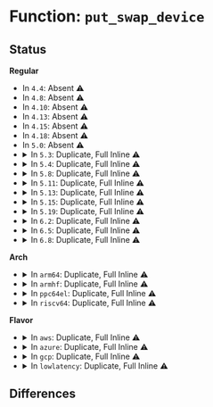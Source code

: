 # Function: <code>put_swap_device</code>

## Status
<b>Regular</b>
<ul>
<li>
In <code>4.4</code>: Absent ⚠️
</li>
<li>
In <code>4.8</code>: Absent ⚠️
</li>
<li>
In <code>4.10</code>: Absent ⚠️
</li>
<li>
In <code>4.13</code>: Absent ⚠️
</li>
<li>
In <code>4.15</code>: Absent ⚠️
</li>
<li>
In <code>4.18</code>: Absent ⚠️
</li>
<li>
In <code>5.0</code>: Absent ⚠️
</li>
<li>
<details>
<summary>In <code>5.3</code>: Duplicate, Full Inline ⚠️</summary>

**Collision:** Static Duplication

**Inline:** Full

**Transformation:** False

**Instances:**

```
In mm/mincore.c (ffffffff8125766c)
Location: include/linux/swap.h:475
Inline: True
Inline callers:
  - mm/mincore.c:mincore_page
```
```
In mm/swap_state.c (ffffffff8127754a)
Location: include/linux/swap.h:475
Inline: True
Inline callers:
  - mm/swap_state.c:__read_swap_cache_async
  - mm/swap_state.c:lookup_swap_cache
  - mm/swap_state.c:total_swapcache_pages
```
```
In mm/swapfile.c (ffffffff8127d81a)
Location: include/linux/swap.h:475
Inline: True
Inline callers:
  - mm/swapfile.c:add_swap_count_continuation
  - mm/swapfile.c:__swap_duplicate
  - mm/swapfile.c:__swp_swapcount
  - mm/swapfile.c:__swap_count
```
</details>
</li>
<li>
<details>
<summary>In <code>5.4</code>: Duplicate, Full Inline ⚠️</summary>

**Collision:** Static Duplication

**Inline:** Full

**Transformation:** False

**Instances:**

```
In mm/mincore.c (ffffffff81265bbc)
Location: include/linux/swap.h:477
Inline: True
Inline callers:
  - mm/mincore.c:mincore_page
```
```
In mm/swap_state.c (ffffffff8128702a)
Location: include/linux/swap.h:477
Inline: True
Inline callers:
  - mm/swap_state.c:__read_swap_cache_async
  - mm/swap_state.c:lookup_swap_cache
  - mm/swap_state.c:total_swapcache_pages
```
```
In mm/swapfile.c (ffffffff8128d2ba)
Location: include/linux/swap.h:477
Inline: True
Inline callers:
  - mm/swapfile.c:add_swap_count_continuation
  - mm/swapfile.c:__swap_duplicate
  - mm/swapfile.c:__swp_swapcount
  - mm/swapfile.c:__swap_count
```
</details>
</li>
<li>
<details>
<summary>In <code>5.8</code>: Duplicate, Full Inline ⚠️</summary>

**Collision:** Static Duplication

**Inline:** Full

**Transformation:** False

**Instances:**

```
In mm/mincore.c (ffffffff81295efd)
Location: include/linux/swap.h:484
Inline: True
Inline callers:
  - mm/mincore.c:mincore_page
```
```
In mm/swap_state.c (ffffffff812b95b7)
Location: include/linux/swap.h:484
Inline: True
Inline callers:
  - mm/swap_state.c:__read_swap_cache_async
  - mm/swap_state.c:lookup_swap_cache
  - mm/swap_state.c:total_swapcache_pages
```
```
In mm/swapfile.c (ffffffff812bfd5a)
Location: include/linux/swap.h:484
Inline: True
Inline callers:
  - mm/swapfile.c:add_swap_count_continuation
  - mm/swapfile.c:__swap_duplicate
  - mm/swapfile.c:__swp_swapcount
  - mm/swapfile.c:__swap_count
```
</details>
</li>
<li>
<details>
<summary>In <code>5.11</code>: Duplicate, Full Inline ⚠️</summary>

**Collision:** Static Duplication

**Inline:** Full

**Transformation:** False

**Instances:**

```
In mm/swap_state.c (ffffffff812c502e)
Location: include/linux/swap.h:487
Inline: True
Inline callers:
  - mm/swap_state.c:__read_swap_cache_async
  - mm/swap_state.c:find_get_incore_page
  - mm/swap_state.c:lookup_swap_cache
  - mm/swap_state.c:total_swapcache_pages
```
```
In mm/swapfile.c (ffffffff812cb90a)
Location: include/linux/swap.h:487
Inline: True
Inline callers:
  - mm/swapfile.c:add_swap_count_continuation
  - mm/swapfile.c:__swap_duplicate
  - mm/swapfile.c:__swp_swapcount
  - mm/swapfile.c:__swap_count
```
</details>
</li>
<li>
<details>
<summary>In <code>5.13</code>: Duplicate, Full Inline ⚠️</summary>

**Collision:** Static Duplication

**Inline:** Full

**Transformation:** False

**Instances:**

```
In mm/swap_state.c (ffffffff812cbce3)
Location: include/linux/swap.h:512
Inline: True
Inline callers:
  - mm/swap_state.c:__read_swap_cache_async
  - mm/swap_state.c:find_get_incore_page
  - mm/swap_state.c:lookup_swap_cache
```
```
In mm/swapfile.c (ffffffff812d2413)
Location: include/linux/swap.h:512
Inline: True
Inline callers:
  - mm/swapfile.c:add_swap_count_continuation
  - mm/swapfile.c:__swap_duplicate
  - mm/swapfile.c:__swp_swapcount
  - mm/swapfile.c:__swap_count
```
</details>
</li>
<li>
<details>
<summary>In <code>5.15</code>: Duplicate, Full Inline ⚠️</summary>

**Collision:** Static Duplication

**Inline:** Full

**Transformation:** False

**Instances:**

```
In mm/memory.c (ffffffff812e22d2)
Location: include/linux/swap.h:519
Inline: True
Inline callers:
  - mm/memory.c:do_swap_page
```
```
In mm/swap_state.c (ffffffff81310e5a)
Location: include/linux/swap.h:519
Inline: True
Inline callers:
  - mm/swap_state.c:__read_swap_cache_async
  - mm/swap_state.c:find_get_incore_page
  - mm/swap_state.c:lookup_swap_cache
```
```
In mm/swapfile.c (ffffffff81317ce3)
Location: include/linux/swap.h:519
Inline: True
Inline callers:
  - mm/swapfile.c:add_swap_count_continuation
  - mm/swapfile.c:__swap_duplicate
  - mm/swapfile.c:__swp_swapcount
  - mm/swapfile.c:__swap_count
```
</details>
</li>
<li>
<details>
<summary>In <code>5.19</code>: Duplicate, Full Inline ⚠️</summary>

**Collision:** Static Duplication

**Inline:** Full

**Transformation:** False

**Instances:**

```
In mm/memory.c (ffffffff81343f4b)
Location: include/linux/swap.h:505
Inline: True
Inline callers:
  - mm/memory.c:do_swap_page
  - mm/memory.c:do_swap_page
```
```
In mm/swap_state.c (ffffffff8137bce9)
Location: include/linux/swap.h:505
Inline: True
Inline callers:
  - mm/swap_state.c:__read_swap_cache_async
  - mm/swap_state.c:find_get_incore_page
  - mm/swap_state.c:lookup_swap_cache
```
```
In mm/swapfile.c (ffffffff8138337d)
Location: include/linux/swap.h:505
Inline: True
Inline callers:
  - mm/swapfile.c:add_swap_count_continuation
  - mm/swapfile.c:__swap_duplicate
  - mm/swapfile.c:__swp_swapcount
  - mm/swapfile.c:__swap_count
```
</details>
</li>
<li>
<details>
<summary>In <code>6.2</code>: Duplicate, Full Inline ⚠️</summary>

**Collision:** Static Duplication

**Inline:** Full

**Transformation:** False

**Instances:**

```
In mm/memory.c (ffffffff813bbd8c)
Location: include/linux/swap.h:511
Inline: True
Inline callers:
  - mm/memory.c:do_swap_page
  - mm/memory.c:do_swap_page
```
```
In mm/swap_state.c (ffffffff813f9629)
Location: include/linux/swap.h:511
Inline: True
Inline callers:
  - mm/swap_state.c:__read_swap_cache_async
  - mm/swap_state.c:filemap_get_incore_folio
  - mm/swap_state.c:swap_cache_get_folio
```
```
In mm/swapfile.c (ffffffff81400d7d)
Location: include/linux/swap.h:511
Inline: True
Inline callers:
  - mm/swapfile.c:add_swap_count_continuation
  - mm/swapfile.c:__swap_duplicate
  - mm/swapfile.c:__swp_swapcount
  - mm/swapfile.c:__swap_count
```
</details>
</li>
<li>
<details>
<summary>In <code>6.5</code>: Duplicate, Full Inline ⚠️</summary>

**Collision:** Static Duplication

**Inline:** Full

**Transformation:** False

**Instances:**

```
In mm/shmem.c (ffffffff813beb2d)
Location: include/linux/swap.h:506
Inline: True
Inline callers:
  - mm/shmem.c:shmem_swapin_folio
  - mm/shmem.c:shmem_swapin_folio
```
```
In mm/memory.c (ffffffff813f07aa)
Location: include/linux/swap.h:506
Inline: True
Inline callers:
  - mm/memory.c:do_swap_page
  - mm/memory.c:do_swap_page
```
```
In mm/swap_state.c (ffffffff8142c3a4)
Location: include/linux/swap.h:506
Inline: True
Inline callers:
  - mm/swap_state.c:__read_swap_cache_async
  - mm/swap_state.c:__read_swap_cache_async
  - mm/swap_state.c:filemap_get_incore_folio
```
```
In mm/swapfile.c (ffffffff81433c5d)
Location: include/linux/swap.h:506
Inline: True
Inline callers:
  - mm/swapfile.c:add_swap_count_continuation
```
</details>
</li>
<li>
<details>
<summary>In <code>6.8</code>: Duplicate, Full Inline ⚠️</summary>

**Collision:** Static Duplication

**Inline:** Full

**Transformation:** False

**Instances:**

```
In mm/shmem.c (ffffffff813e9b32)
Location: include/linux/swap.h:497
Inline: True
Inline callers:
  - mm/shmem.c:shmem_swapin_folio
  - mm/shmem.c:shmem_swapin_folio
```
```
In mm/memory.c (ffffffff81420494)
Location: include/linux/swap.h:497
Inline: True
Inline callers:
  - mm/memory.c:do_swap_page
  - mm/memory.c:do_swap_page
```
```
In mm/swap_state.c (ffffffff81465add)
Location: include/linux/swap.h:497
Inline: True
Inline callers:
  - mm/swap_state.c:__read_swap_cache_async
  - mm/swap_state.c:__read_swap_cache_async
  - mm/swap_state.c:filemap_get_incore_folio
```
```
In mm/swapfile.c (ffffffff8146d09f)
Location: include/linux/swap.h:497
Inline: True
Inline callers:
  - mm/swapfile.c:add_swap_count_continuation
```
</details>
</li>
</ul>
<b>Arch</b>
<ul>
<li>
<details>
<summary>In <code>arm64</code>: Duplicate, Full Inline ⚠️</summary>

**Collision:** Static Duplication

**Inline:** Full

**Transformation:** False

**Instances:**

```
In mm/mincore.c (ffff8000102fcdb0)
Location: include/linux/swap.h:477
Inline: True
Inline callers:
  - mm/mincore.c:mincore_page
```
```
In mm/swap_state.c (ffff800010321b1c)
Location: include/linux/swap.h:477
Inline: True
Inline callers:
  - mm/swap_state.c:__read_swap_cache_async
  - mm/swap_state.c:lookup_swap_cache
  - mm/swap_state.c:total_swapcache_pages
```
```
In mm/swapfile.c (ffff800010328a70)
Location: include/linux/swap.h:477
Inline: True
Inline callers:
  - mm/swapfile.c:add_swap_count_continuation
  - mm/swapfile.c:__swap_duplicate
  - mm/swapfile.c:__swp_swapcount
  - mm/swapfile.c:__swap_count
```
</details>
</li>
<li>
<details>
<summary>In <code>armhf</code>: Duplicate, Full Inline ⚠️</summary>

**Collision:** Static Duplication

**Inline:** Full

**Transformation:** False

**Instances:**

```
In mm/mincore.c (c051c4b4)
Location: include/linux/swap.h:477
Inline: True
Inline callers:
  - mm/mincore.c:mincore_page
```
```
In mm/swap_state.c (c053a244)
Location: include/linux/swap.h:477
Inline: True
Inline callers:
  - mm/swap_state.c:__read_swap_cache_async
  - mm/swap_state.c:lookup_swap_cache
  - mm/swap_state.c:total_swapcache_pages
```
```
In mm/swapfile.c (c053fedc)
Location: include/linux/swap.h:477
Inline: True
Inline callers:
  - mm/swapfile.c:add_swap_count_continuation
  - mm/swapfile.c:__swap_duplicate
  - mm/swapfile.c:__swp_swapcount
  - mm/swapfile.c:__swap_count
```
</details>
</li>
<li>
<details>
<summary>In <code>ppc64el</code>: Duplicate, Full Inline ⚠️</summary>

**Collision:** Static Duplication

**Inline:** Full

**Transformation:** False

**Instances:**

```
In mm/mincore.c (c0000000003c7d80)
Location: include/linux/swap.h:477
Inline: True
Inline callers:
  - mm/mincore.c:mincore_page
```
```
In mm/swap_state.c (c0000000003f72e0)
Location: include/linux/swap.h:477
Inline: True
Inline callers:
  - mm/swap_state.c:__read_swap_cache_async
  - mm/swap_state.c:lookup_swap_cache
  - mm/swap_state.c:total_swapcache_pages
```
```
In mm/swapfile.c (c0000000003ffee0)
Location: include/linux/swap.h:477
Inline: True
Inline callers:
  - mm/swapfile.c:add_swap_count_continuation
  - mm/swapfile.c:__swap_duplicate
  - mm/swapfile.c:__swp_swapcount
  - mm/swapfile.c:__swap_count
```
</details>
</li>
<li>
<details>
<summary>In <code>riscv64</code>: Duplicate, Full Inline ⚠️</summary>

**Collision:** Static Duplication

**Inline:** Full

**Transformation:** False

**Instances:**

```
In mm/mincore.c (ffffffe00020b9ca)
Location: include/linux/swap.h:477
Inline: True
Inline callers:
  - mm/mincore.c:mincore_page
```
```
In mm/swap_state.c (ffffffe000222c7c)
Location: include/linux/swap.h:477
Inline: True
Inline callers:
  - mm/swap_state.c:__read_swap_cache_async
  - mm/swap_state.c:lookup_swap_cache
  - mm/swap_state.c:total_swapcache_pages
```
```
In mm/swapfile.c (ffffffe00022886a)
Location: include/linux/swap.h:477
Inline: True
Inline callers:
  - mm/swapfile.c:add_swap_count_continuation
  - mm/swapfile.c:__swap_duplicate
  - mm/swapfile.c:__swp_swapcount
  - mm/swapfile.c:__swap_count
```
</details>
</li>
</ul>
<b>Flavor</b>
<ul>
<li>
<details>
<summary>In <code>aws</code>: Duplicate, Full Inline ⚠️</summary>

**Collision:** Static Duplication

**Inline:** Full

**Transformation:** False

**Instances:**

```
In mm/mincore.c (ffffffff8125e20c)
Location: include/linux/swap.h:477
Inline: True
Inline callers:
  - mm/mincore.c:mincore_page
```
```
In mm/swap_state.c (ffffffff8127f67a)
Location: include/linux/swap.h:477
Inline: True
Inline callers:
  - mm/swap_state.c:__read_swap_cache_async
  - mm/swap_state.c:lookup_swap_cache
  - mm/swap_state.c:total_swapcache_pages
```
```
In mm/swapfile.c (ffffffff8128589a)
Location: include/linux/swap.h:477
Inline: True
Inline callers:
  - mm/swapfile.c:add_swap_count_continuation
  - mm/swapfile.c:__swap_duplicate
  - mm/swapfile.c:__swp_swapcount
  - mm/swapfile.c:__swap_count
```
</details>
</li>
<li>
<details>
<summary>In <code>azure</code>: Duplicate, Full Inline ⚠️</summary>

**Collision:** Static Duplication

**Inline:** Full

**Transformation:** False

**Instances:**

```
In mm/mincore.c (ffffffff8125069c)
Location: include/linux/swap.h:477
Inline: True
Inline callers:
  - mm/mincore.c:mincore_page
```
```
In mm/swap_state.c (ffffffff8127149a)
Location: include/linux/swap.h:477
Inline: True
Inline callers:
  - mm/swap_state.c:__read_swap_cache_async
  - mm/swap_state.c:lookup_swap_cache
  - mm/swap_state.c:total_swapcache_pages
```
```
In mm/swapfile.c (ffffffff8127770a)
Location: include/linux/swap.h:477
Inline: True
Inline callers:
  - mm/swapfile.c:add_swap_count_continuation
  - mm/swapfile.c:__swap_duplicate
  - mm/swapfile.c:__swp_swapcount
  - mm/swapfile.c:__swap_count
```
</details>
</li>
<li>
<details>
<summary>In <code>gcp</code>: Duplicate, Full Inline ⚠️</summary>

**Collision:** Static Duplication

**Inline:** Full

**Transformation:** False

**Instances:**

```
In mm/mincore.c (ffffffff8125bfac)
Location: include/linux/swap.h:477
Inline: True
Inline callers:
  - mm/mincore.c:mincore_page
```
```
In mm/swap_state.c (ffffffff8127d41a)
Location: include/linux/swap.h:477
Inline: True
Inline callers:
  - mm/swap_state.c:__read_swap_cache_async
  - mm/swap_state.c:lookup_swap_cache
  - mm/swap_state.c:total_swapcache_pages
```
```
In mm/swapfile.c (ffffffff812836aa)
Location: include/linux/swap.h:477
Inline: True
Inline callers:
  - mm/swapfile.c:add_swap_count_continuation
  - mm/swapfile.c:__swap_duplicate
  - mm/swapfile.c:__swp_swapcount
  - mm/swapfile.c:__swap_count
```
</details>
</li>
<li>
<details>
<summary>In <code>lowlatency</code>: Duplicate, Full Inline ⚠️</summary>

**Collision:** Static Duplication

**Inline:** Full

**Transformation:** False

**Instances:**

```
In mm/mincore.c (ffffffff8126b99c)
Location: include/linux/swap.h:477
Inline: True
Inline callers:
  - mm/mincore.c:mincore_page
```
```
In mm/swap_state.c (ffffffff8128cfea)
Location: include/linux/swap.h:477
Inline: True
Inline callers:
  - mm/swap_state.c:__read_swap_cache_async
  - mm/swap_state.c:lookup_swap_cache
  - mm/swap_state.c:total_swapcache_pages
```
```
In mm/swapfile.c (ffffffff81293384)
Location: include/linux/swap.h:477
Inline: True
Inline callers:
  - mm/swapfile.c:add_swap_count_continuation
  - mm/swapfile.c:__swap_duplicate
  - mm/swapfile.c:__swp_swapcount
  - mm/swapfile.c:__swap_count
```
</details>
</li>
</ul>

## Differences
